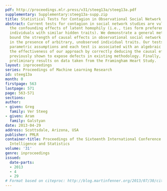```yaml
---
pdf: http://proceedings.mlr.press/v31/steeg13a/steeg13a.pdf
supplementary: Supplementary:steeg13a-supp.zip
title: Statistical Tests for Contagion in Observational Social Network Studies
abstract: Current tests for contagion in social network studies are vulnerable to
  the confounding effects of latent homophily (i.e., ties form preferentially between
  individuals with similar hidden traits). We demonstrate a general method to lower
  bound the strength of causal effects in observational social network studies, even
  in the presence of arbitrary, unobserved individual traits. Our tests require no
  parametric assumptions and each test is associated with an algebraic proof. We demonstrate
  the effectiveness of our approach by correctly deducing the causal effects for examples
  previously shown to expose defects in existing methodology. Finally, we discuss
  preliminary results on data taken from the Framingham Heart Study.
layout: inproceedings
series: Proceedings of Machine Learning Research
id: steeg13a
month: 0
firstpage: 563
lastpage: 571
page: 563-571
sections: 
author:
- given: Greg
  family: Ver Steeg
- given: Aram
  family: Galstyan
date: 2013-04-29
address: Scottsdale, Arizona, USA
publisher: PMLR
container-title: Proceedings of the Sixteenth International Conference on Artificial
  Intelligence and Statistics
volume: '31'
genre: inproceedings
issued:
  date-parts:
  - 2013
  - 4
  - 29
# Format based on citeproc: http://blog.martinfenner.org/2013/07/30/citeproc-yaml-for-bibliographies/
---
```

